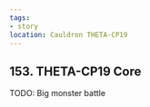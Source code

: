 ```yaml
---
tags:
- story
location: Cauldron THETA-CP19
---
```


## 153. THETA-CP19 Core

TODO: Big monster battle
